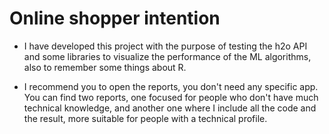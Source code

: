 # Online shopper intention

* I have developed this project with the purpose of testing the h2o API and some libraries to visualize the performance of the ML algorithms, also to remember some things about R.

 * I recommend you to open the reports, you don't need any specific app. You can find two reports, one focused for people who don't have much technical knowledge, and another one where I include all the code and the result, more suitable for people with a technical profile.

